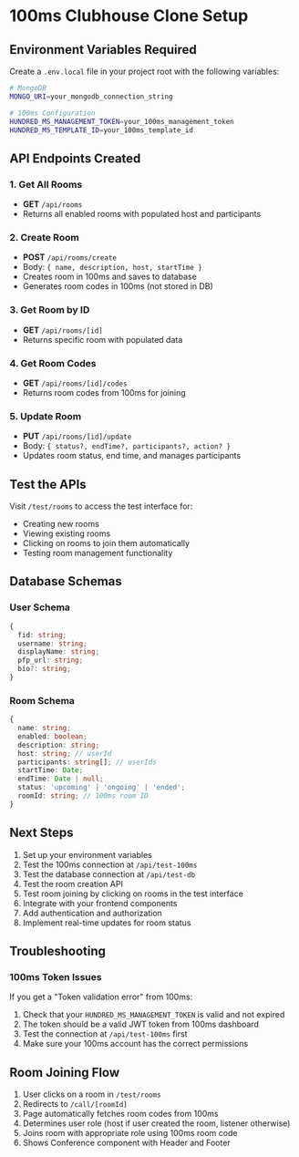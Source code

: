 # 100ms Clubhouse Clone Setup

## Environment Variables Required

Create a `.env.local` file in your project root with the following variables:

```bash
# MongoDB
MONGO_URI=your_mongodb_connection_string

# 100ms Configuration
HUNDRED_MS_MANAGEMENT_TOKEN=your_100ms_management_token
HUNDRED_MS_TEMPLATE_ID=your_100ms_template_id
```

## API Endpoints Created

### 1. Get All Rooms
- **GET** `/api/rooms`
- Returns all enabled rooms with populated host and participants

### 2. Create Room
- **POST** `/api/rooms/create`
- Body: `{ name, description, host, startTime }`
- Creates room in 100ms and saves to database
- Generates room codes in 100ms (not stored in DB)

### 3. Get Room by ID
- **GET** `/api/rooms/[id]`
- Returns specific room with populated data

### 4. Get Room Codes
- **GET** `/api/rooms/[id]/codes`
- Returns room codes from 100ms for joining

### 5. Update Room
- **PUT** `/api/rooms/[id]/update`
- Body: `{ status?, endTime?, participants?, action? }`
- Updates room status, end time, and manages participants

## Test the APIs

Visit `/test/rooms` to access the test interface for:
- Creating new rooms
- Viewing existing rooms
- Clicking on rooms to join them automatically
- Testing room management functionality

## Database Schemas

### User Schema
```typescript
{
  fid: string;
  username: string;
  displayName: string;
  pfp_url: string;
  bio?: string;
}
```

### Room Schema
```typescript
{
  name: string;
  enabled: boolean;
  description: string;
  host: string; // userId
  participants: string[]; // userIds
  startTime: Date;
  endTime: Date | null;
  status: 'upcoming' | 'ongoing' | 'ended';
  roomId: string; // 100ms room ID
}
```

## Next Steps

1. Set up your environment variables
2. Test the 100ms connection at `/api/test-100ms`
3. Test the database connection at `/api/test-db`
4. Test the room creation API
5. Test room joining by clicking on rooms in the test interface
6. Integrate with your frontend components
7. Add authentication and authorization
8. Implement real-time updates for room status

## Troubleshooting

### 100ms Token Issues
If you get a "Token validation error" from 100ms:
1. Check that your `HUNDRED_MS_MANAGEMENT_TOKEN` is valid and not expired
2. The token should be a valid JWT token from 100ms dashboard
3. Test the connection at `/api/test-100ms` first
4. Make sure your 100ms account has the correct permissions

## Room Joining Flow

1. User clicks on a room in `/test/rooms`
2. Redirects to `/call/[roomId]`
3. Page automatically fetches room codes from 100ms
4. Determines user role (host if user created the room, listener otherwise)
5. Joins room with appropriate role using 100ms room code
6. Shows Conference component with Header and Footer
